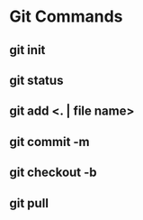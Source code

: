 # Git Commands

## git init
## git status
## git add <. | file name>
## git commit -m <message>
## git checkout -b <branch name>
## git pull
